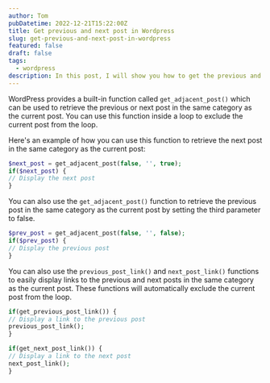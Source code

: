 ```yaml
---
author: Tom
pubDatetime: 2022-12-21T15:22:00Z
title: Get previous and next post in Wordpress
slug: get-previous-and-next-post-in-wordpress
featured: false
draft: false
tags:
  - wordpress
description: In this post, I will show you how to get the previous and next post in Wordpress.
---
```


WordPress provides a built-in function called `get_adjacent_post()` which can be used to retrieve the previous or next post in the same category as the current post. You can use this function inside a loop to exclude the current post from the loop.

Here's an example of how you can use this function to retrieve the next post in the same category as the current post:

```php
$next_post = get_adjacent_post(false, '', true);
if($next_post) {
// Display the next post
}
```

You can also use the `get_adjacent_post()` function to retrieve the previous post in the same category as the current post by setting the third parameter to false.

```php
$prev_post = get_adjacent_post(false, '', false);
if($prev_post) {
// Display the previous post
}
```

You can also use the `previous_post_link()` and `next_post_link()` functions to easily display links to the previous and next posts in the same category as the current post. These functions will automatically exclude the current post from the loop.

```php
if(get_previous_post_link()) {
// Display a link to the previous post
previous_post_link();
}

if(get_next_post_link()) {
// Display a link to the next post
next_post_link();
}
```
